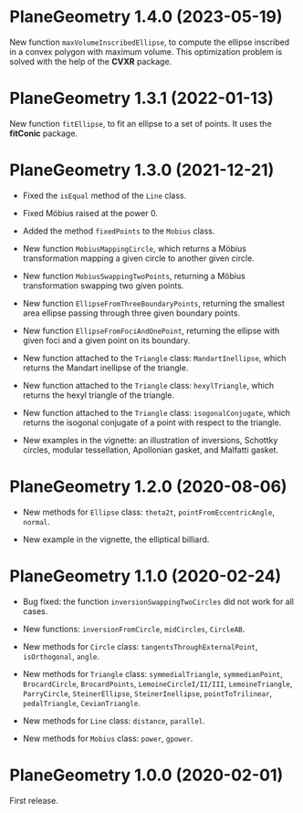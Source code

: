 # PlaneGeometry 1.4.0 (2023-05-19)

New function `maxVolumeInscribedEllipse`, to compute the ellipse inscribed in a 
convex polygon with maximum volume. This optimization problem is solved with 
the help of the **CVXR** package.


# PlaneGeometry 1.3.1 (2022-01-13)

New function `fitEllipse`, to fit an ellipse to a set of points. It uses the 
**fitConic** package.


# PlaneGeometry 1.3.0 (2021-12-21)

* Fixed the `isEqual` method of the `Line` class.

* Fixed Möbius raised at the power 0.

* Added the method `fixedPoints` to the `Mobius` class.

* New function `MobiusMappingCircle`, which returns a Möbius transformation 
mapping a given circle to another given circle.

* New function `MobiusSwappingTwoPoints`, returning a Möbius transformation 
swapping two given points.

* New function `EllipseFromThreeBoundaryPoints`, returning the smallest area 
ellipse passing through three given boundary points.

* New function `EllipseFromFociAndOnePoint`, returning the ellipse with given 
foci and a given point on its boundary.

* New function attached to the `Triangle` class: `MandartInellipse`, which 
returns the Mandart inellipse of the triangle.

* New function attached to the `Triangle` class: `hexylTriangle`, which 
returns the hexyl triangle of the triangle.

* New function attached to the `Triangle` class: `isogonalConjugate`, which 
returns the isogonal conjugate of a point with respect to the triangle.

* New examples in the vignette: an illustration of inversions, Schottky circles, 
modular tessellation, Apollonian gasket, and Malfatti gasket.


# PlaneGeometry 1.2.0 (2020-08-06)

* New methods for `Ellipse` class: `theta2t`, `pointFromEccentricAngle`, 
`normal`.

* New example in the vignette, the elliptical billiard.


# PlaneGeometry 1.1.0 (2020-02-24)

* Bug fixed: the function `inversionSwappingTwoCircles` did not work for all cases.

* New functions: `inversionFromCircle`, `midCircles`, `CircleAB`.

* New methods for `Circle` class: `tangentsThroughExternalPoint`, 
`isOrthogonal`, `angle`.

* New methods for `Triangle` class: `symmedialTriangle`, `symmedianPoint`, 
`BrocardCircle`, `BrocardPoints`, `LemoineCircleI/II/III`, `LemoineTriangle`, 
`ParryCircle`, `SteinerEllipse`, `SteinerInellipse`, `pointToTrilinear`, 
`pedalTriangle`, `CevianTriangle`.

* New methods for `Line` class: `distance`, `parallel`.

* New methods for `Mobius` class: `power`, `gpower`.


# PlaneGeometry 1.0.0 (2020-02-01)

First release.
